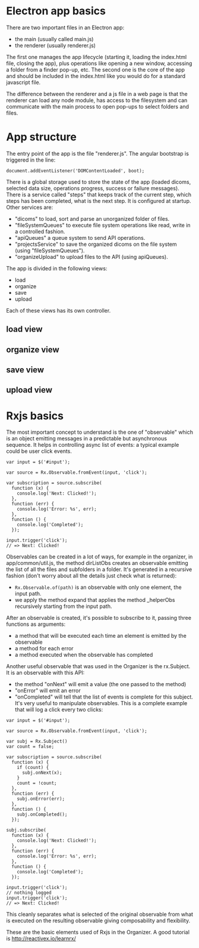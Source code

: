 # Electron app basics

There are two important files in an Electron app:
- the main (usually called main.js)
- the renderer (usually renderer.js)

The first one manages the app lifecycle (starting it, loading the index.html file, closing the app), plus operations like opening a new window, accessing a folder from a finder pop-up, etc.
The second one is the core of the app and should be included in the index.html like you would do for a standard javascript file.

The difference between the renderer and a js file in a web page is that the renderer can load any node module, has access to the filesystem and can communicate with the main process to open pop-ups to select folders and files.


# App structure

The entry point of the app is the file "renderer.js".
The angular bootstrap is triggered in the line:
```
document.addEventListener('DOMContentLoaded', boot);
```
There is a global storage used to store the state of the app (loaded dicoms, selected data size, operations progress, success or failure messages).
There is a service called "steps" that keeps track of the current step, which steps has been completed, what is the next step. It is configured at startup.
Other services are:
- "dicoms" to load, sort and parse an unorganized folder of files.
- "fileSystemQueues" to execute file system operations like read, write in a controlled fashion.
- "apiQueues" a queue system to send API operations.
- "projectsService" to save the organized dicoms on the file system (using "fileSystemQueues").
- "organizeUpload" to upload files to the API (using apiQueues).

The app is divided in the following views:
- load
- organize
- save
- upload

Each of these views has its own controller.

## load view

## organize view

## save view

## upload view


# Rxjs basics

The most important concept to understand is the one of "observable" which is an object emitting messages in a predictable but asynchronous sequence.
It helps in controlling async list of events: a typical example could be user click events.

```
var input = $('#input');

var source = Rx.Observable.fromEvent(input, 'click');

var subscription = source.subscribe(
  function (x) {
    console.log('Next: Clicked!');
  },
  function (err) {
    console.log('Error: %s', err);
  },
  function () {
    console.log('Completed');
  });

input.trigger('click');
// => Next: Clicked!
```

Observables can be created in a lot of ways, for example in the organizer, in app/common/util.js, the method dirListObs creates an observable emitting the list of all the files and subfolders in a folder. It's generated in a recursive fashion (don't worry about all the details just check what is returned):
- `Rx.Observable.of(path)` is an observable with only one element, the input path.
- we apply the method expand that applies the method _helperObs recursively starting from the input path.

After an observable is created, it's possible to subscribe to it, passing three functions as arguments:
- a method that will be executed each time an element is emitted by the observable
- a method for each error
- a method executed when the observable has completed

Another useful observable that was used in the Organizer is the rx.Subject. It is an observable with this API:
- the method "onNext" will emit a value (the one passed to the method)
- "onError" will emit an error
- "onCompleted" will tell that the list of events is complete for this subject.
It's very useful to manipulate observables.
This is a complete example that will log a click every two clicks:
```
var input = $('#input');

var source = Rx.Observable.fromEvent(input, 'click');

var subj = Rx.Subject()
var count = false;

var subscription = source.subscribe(
  function (x) {
    if (count) {
      subj.onNext(x);
    }
    count = !count;
  },
  function (err) {
    subj.onError(err);
  },
  function () {
    subj.onCompleted();
  });

subj.subscribe(
  function (x) {
    console.log('Next: Clicked!');
  },
  function (err) {
    console.log('Error: %s', err);
  },
  function () {
    console.log('Completed');
  });

input.trigger('click');
// nothing logged
input.trigger('click');
// => Next: Clicked!
```

This cleanly separates what is selected of the original observable from what is executed on the resulting observable giving composability and flexibility.

These are the basic elements used of Rxjs in the Organizer. A good tutorial is http://reactivex.io/learnrx/


